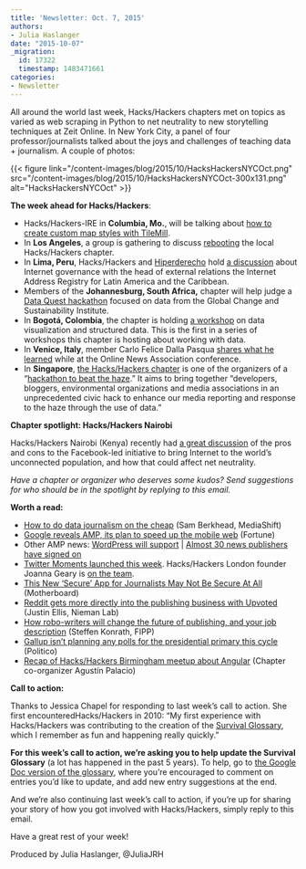 ```yaml
---
title: 'Newsletter: Oct. 7, 2015'
authors:
- Julia Haslanger
date: "2015-10-07"
_migration:
  id: 17322
  timestamp: 1483471661
categories:
- Newsletter
---
```


All around the world last week, Hacks/Hackers chapters met on topics as varied as web scraping in Python to net neutrality to new storytelling techniques at Zeit Online. In New York City, a panel of four professor/journalists talked about the joys and challenges of teaching data + journalism. A couple of photos:

{{< figure link="/content-images/blog/2015/10/HacksHackersNYCOct.png" src="/content-images/blog/2015/10/HacksHackersNYCOct-300x131.png" alt="HacksHackersNYCOct" >}}

**The week ahead for Hacks/Hackers**:

  * Hacks/Hackers-IRE in **Columbia, Mo.**, will be talking about [how to create custom map styles with TileMill][1]. 
  * In **Los Angeles**, a group is gathering to discuss [rebooting][2] the local Hacks/Hackers chapter. 
  * In **Lima, Peru**, Hacks/Hackers and [Hiperderecho][3] hold [a discussion][4] about Internet governance with the head of external relations the Internet Address Registry for Latin America and the Caribbean. 
  * Members of the **Johannesburg­, South Africa,** chapter will help judge a [Data Quest hackathon][5] focused on data from the Global Change and Sustainability Institute. 
  * In **Bogotá, Colombia**, the chapter is holding [a workshop][6] on data visualization and structured data. This is the first in a series of workshops this chapter is hosting about working with data. 
  * In **Venice, Italy**, member Carlo Felice Dalla Pasqua [shares what he learned][7] while at the Online News Association conference. 
  * In **Singapore**, [the Hacks/Hackers chapter][8] is one of the organizers of a “[hackathon to beat the haze][9].” It aims to bring together “developers, bloggers, environmental organizations and media associations in an unprecedented civic hack to enhance our media reporting and response to the haze through the use of data.” 

**Chapter spotlight: Hacks/Hackers Nairobi**

Hacks/Hackers Nairobi (Kenya) recently had [a great discussion][10] of the pros and cons to the Facebook-led initiative to bring Internet to the world’s unconnected population, and how that could affect net neutrality.

_Have a chapter or organizer who deserves some kudos? Send suggestions for who should be in the spotlight by replying to this email._

**Worth a read:**

  * [How to do data journalism on the cheap][11] (Sam Berkhead, MediaShift) 
  * [Google reveals AMP, its plan to speed up the mobile web][12] (Fortune) 
  * Other AMP news: [WordPress will support][13] | [Almost 30 news publishers have signed on][14] 
  * [Twitter Moments launched this week][15]. Hacks/Hackers London founder Joanna Geary is [on the team][16]. 
  * [This New &#8216;Secure&#8217; App for Journalists May Not Be Secure At All][17] (Motherboard) 
  * [Reddit gets more directly into the publishing business with Upvoted][18] (Justin Ellis, Nieman Lab) 
  * [How robo-writers will change the future of publishing, and your job description][19] (Steffen Konrath, FIPP) 
  * [Gallup isn&#8217;t planning any polls for the presidential primary this cycle][20] (Politico) 
  * [Recap of Hacks/Hackers Birmingham meetup about Angular][21] (Chapter co-organizer Agustín Palacio) 

**Call to action:**

Thanks to Jessica Chapel for responding to last week’s call to action. She first encounteredHacks/Hackers in 2010: “My first experience with Hacks/Hackers was contributing to the creation of the [Survival Glossary][22], which I remember as fun and happening really quickly.”

**For this week’s call to action, we’re asking you to help update the Survival Glossary** (a lot has happened in the past 5 years). To help, go to [the Google Doc version of the glossary][23], where you’re encouraged to comment on entries you’d like to update, and add new entry suggestions at the end.

And we&#8217;re also continuing last week’s call to action, if you’re up for sharing your story of how you got involved with Hacks/Hackers, simply reply to this email.

Have a great rest of your week!

Produced by Julia Haslanger, @JuliaJRH

 [1]: https://twitter.com/hackshackersIRE/status/651409163927445504
 [2]: http://www.meetup.com/HacksHackers-LA/events/222169880/
 [3]: http://www.hiperderecho.org/eventos/conversatorio-como-se-gobierna-internet/
 [4]: http://www.meetup.com/Hacks-Hackers-Lima/events/225702890/
 [5]: http://www.meetup.com/HacksHackersAfrica/events/225701517/
 [6]: http://www.meetup.com/Hacks-Hackers-Bogota/events/225860882/
 [7]: http://www.meetup.com/Hacks-Hackers-Venezia/events/223765763/
 [8]: http://www.meetup.com/Hacks-Hackers-Singapore/events/225816468/
 [9]: http://www.eventbrite.sg/e/hyper-haze-hack-tickets-18774635440
 [10]: http://hackshackers.us1.list-manage.com/track/click?u=c56f2e53d5ed6ef87f8aaa75c&id=7ef30172c3&e=8fe604ecc7
 [11]: http://mediashift.org/2015/10/how-to-do-data-journalism-on-the-cheap/
 [12]: http://fortune.com/2015/10/07/google-amp-news-mobile/
 [13]: https://vip.wordpress.com/2015/10/07/mobile-web/
 [14]: http://www.bloomberg.com/news/articles/2015-10-07/google-unveils-mobile-news-reader-to-load-articles-faster
 [15]: http://www.nytimes.com/2015/10/08/technology/twitters-moments-will-try-to-tame-the-chaos.html?_r=0
 [16]: https://twitter.com/JoannaUK/status/621998638923911168
 [17]: http://motherboard.vice.com/read/this-new-secure-app-for-journalists-may-not-be-secure-at-all
 [18]: http://www.niemanlab.org/2015/10/reddit-gets-more-directly-into-the-publishing-business-with-upvoted/
 [19]: http://www.fipp.com/news/opinion/how-robo-writers-will-change-the-future-of-pu
 [20]: http://www.politico.com/story/2015/10/gallup-poll-2016-pollsters-214493
 [21]: https://storify.com/aguspalacio/24-04-interactivity
 [22]: http://hackshackers.us1.list-manage.com/track/click?u=c56f2e53d5ed6ef87f8aaa75c&id=04de7c4056&e=8fe604ecc7
 [23]: http://hackshackers.us1.list-manage2.com/track/click?u=c56f2e53d5ed6ef87f8aaa75c&id=fd1280a63d&e=8fe604ecc7